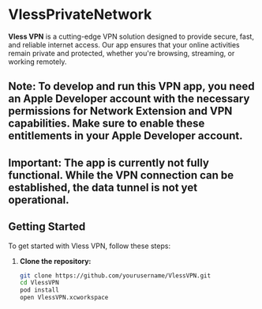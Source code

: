 # VlessPrivateNetwork

**Vless VPN** is a cutting-edge VPN solution designed to provide secure, fast, and reliable internet access. Our app ensures that your online activities remain private and protected, whether you're browsing, streaming, or working remotely.

## Note: To develop and run this VPN app, you need an Apple Developer account with the necessary permissions for Network Extension and VPN capabilities. Make sure to enable these entitlements in your Apple Developer account.

## Important: The app is currently not fully functional. While the VPN connection can be established, the data tunnel is not yet operational.

## Getting Started

To get started with Vless VPN, follow these steps:

1. **Clone the repository:**
   ```bash
   git clone https://github.com/yourusername/VlessVPN.git
   cd VlessVPN
   pod install
   open VlessVPN.xcworkspace
